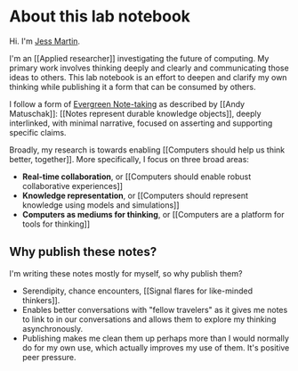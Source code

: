 # About this lab notebook
Hi. I'm [Jess Martin](https://jessmart.in).

I'm an [[Applied researcher]] investigating the future of computing. My primary work involves thinking deeply and clearly and communicating those ideas to others. This lab notebook is an effort to deepen and clarify my own thinking while publishing it a form that can be consumed by others.

I follow a form of [Evergreen Note-taking]() as described by [[Andy Matuschak]]: [[Notes represent durable knowledge objects]], deeply interlinked, with minimal narrative, focused on asserting and supporting specific claims.

Broadly, my research is towards enabling [[Computers should help us think better, together]]. More specifically, I focus on three broad areas:
- **Real-time collaboration**, or [[Computers should enable robust collaborative experiences]]
- **Knowledge representation**, or [[Computers should represent knowledge using models and simulations]]
- **Computers as mediums for thinking**, or [[Computers are a platform for tools for thinking]]

## Why publish these notes?
I'm writing these notes mostly for myself, so why publish them?

- Serendipity, chance encounters, [[Signal flares for like-minded thinkers]].
- Enables better conversations with "fellow travelers" as it gives me notes to link to in our conversations and allows them to explore my thinking asynchronously.
- Publishing makes me clean them up perhaps more than I would normally do for my own use, which actually improves my use of them. It's positive peer pressure.

<!-- #notebook -->

<!-- {BearID:4C3946FD-429A-4DD4-88F9-58E37AC54906-45901-00026F3DAC285BCF} -->
